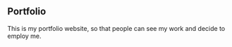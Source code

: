 ## Portfolio

This is my portfolio website, so that people can see my work and decide to employ me.
